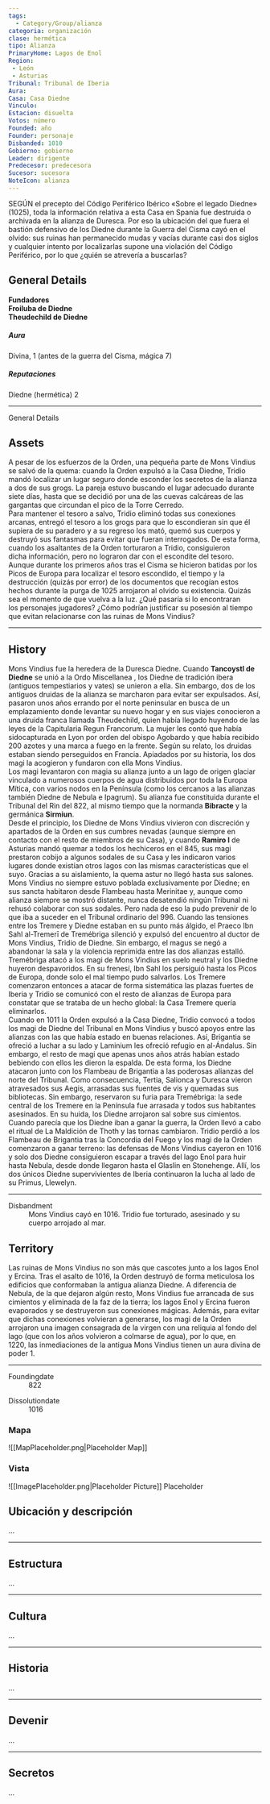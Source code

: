 ```yaml
---
tags:
  - Category/Group/alianza
categoria: organización
clase: hermética
tipo: Alianza
PrimaryHome: Lagos de Enol 
Region:
 - León 
 - Asturias 
Tribunal: Tribunal de Iberia 
Aura: 
Casa: Casa Diedne 
Vinculo: 
Estacion: disuelta 
Votos: número
Founded: año
Founder: personaje
Disbanded: 1010
Gobierno: gobierno
Leader: dirigente
Predecesor: predecesora
Sucesor: sucesora
NoteIcon: alianza
---
```


 <section class="wa-section main-content"><p><span class="dropcap">S</span>EGÚN el precepto del <span class="article-link article-explorer-link entity-link wa-link" data-article-privacy="public" data-article-id="6df04657-4d77-45fd-876f-ae715e96ba45" data-template-type="document" data-article="6df04657-4d77-45fd-876f-ae715e96ba45">Código Periférico Ibérico</span> «Sobre el legado Diedne» (1025), toda la información relativa a esta Casa en Spania fue destruida o archivada en la alianza de <span class="article-link article-explorer-link entity-link wa-link" data-article-privacy="public" data-article-id="2b14a551-6dff-4527-ae35-f30de1f502b2" data-template-type="organization" data-article="2b14a551-6dff-4527-ae35-f30de1f502b2">Duresca</span>. Por eso la ubicación del que fuera el bastión defensivo de los Diedne durante la Guerra del Cisma cayó en el olvido: sus ruinas han permanecido mudas y vacías durante casi dos siglos y cualquier intento por localizarlas supone una violación del Código Periférico, por lo que ¿quién se atrevería a buscarlas?</p></section>  <section data-section-id="sidepanelcontent" class="wa-section public"><h2>General Details</h2>
<p><b>Fundadores</b>
<br />
<strong class="article-unlinked">Froiluba de Diedne</strong>
<br /><strong class="article-unlinked">Theudechild de Diedne</strong>
<br />
</p><h5>Aura</h5>
Divina, 1 (antes de la guerra del Cisma, mágica 7)
<h5>Reputaciones</h5>
Diedne (hermética) 2<p></p><hr /></section><section data-section-id="sidebarcontentbottom" class="wa-section public"><dl><dt>General Details</dt><dd>	

</dd></dl></section><section data-section-id="assets" class="wa-section public"><h2>Assets</h2>
<p>A pesar de los esfuerzos de la Orden, una pequeña parte de Mons Vindius se salvó de la quema: cuando la Orden expulsó a la Casa Diedne, Tridio mandó localizar un lugar seguro donde esconder los secretos de la alianza a dos de sus grogs. La pareja estuvo buscando el lugar adecuado durante siete días, hasta que se decidió por una de las cuevas calcáreas de las gargantas que circundan el pico de la Torre Cerredo.
<br />
Para mantener el tesoro a salvo, Tridio eliminó todas sus conexiones arcanas, entregó el tesoro a los grogs para que lo escondieran sin que él supiera de su paradero y a su regreso los mató, quemó sus cuerpos y destruyó sus fantasmas para evitar que fueran interrogados. De esta forma, cuando los asaltantes de la Orden torturaron a Tridio, consiguieron dicha información, pero no lograron dar con el escondite del tesoro.
<br />
Aunque durante los primeros años tras el Cisma se hicieron batidas por los Picos de Europa para localizar el tesoro escondido, el tiempo y la destrucción (quizás por error) de los documentos que recogían estos hechos durante la purga de 1025 arrojaron al olvido su existencia. Quizás sea el momento de que vuelva a la luz. ¿Qué pasaría si lo encontraran los personajes jugadores? ¿Cómo podrían justificar su posesión al tiempo que evitan relacionarse con las ruinas de Mons Vindius?</p><hr /></section><section data-section-id="history" class="wa-section public"><h2>History</h2>
<p>Mons Vindius fue la heredera de la <span class="article-link article-explorer-link entity-link wa-link" data-article-privacy="public" data-article-id="2b14a551-6dff-4527-ae35-f30de1f502b2" data-template-type="organization" data-article="2b14a551-6dff-4527-ae35-f30de1f502b2">Duresca</span> Diedne. Cuando <strong class="article-unlinked">Tancoystl de Diedne</strong> se unió a la <span data-article-privacy="private" data-article-id="737a1fed-92d0-4edd-abb3-cdbfa2b5381d" data-template-type="organization" class="private-article article-unlinked entity-link wa-link">Ordo Miscellanea</span> , los Diedne de tradición ibera (antiguos tempestiarios y vates) se unieron a ella. Sin embargo, dos de los antiguos druidas de la alianza se marcharon para evitar ser expulsados. Así, pasaron unos años errando por el norte peninsular en busca de un emplazamiento donde levantar su nuevo hogar y en sus viajes conocieron a una druida franca llamada Theudechild, quien había llegado huyendo de las leyes de la Capitularia Regun Francorum. La mujer les contó que había sidocapturada en Lyon por orden del obispo Agobardo y que había recibido 200 azotes y una marca a fuego en la frente. Según su relato, los druidas estaban siendo perseguidos en Francia. Apiadados por su historia, los dos magi la acogieron y fundaron con ella Mons Vindius.
<br />
Los magi levantaron con magia su alianza junto a un lago de origen glaciar vinculado a numerosos cuerpos de agua distribuidos por toda la Europa Mítica, con varios nodos en la Península (como los cercanos a las alianzas también Diedne de Nebula e Ipagrum). Su alianza fue constituida durante el Tribunal del Rin del 822, al mismo tiempo que la normanda <strong class="article-unlinked">Bibracte</strong> y la germánica <strong class="article-unlinked">Sirmiun</strong>.
<br />
Desde el principio, los Diedne de Mons Vindius vivieron con discreción y apartados de la Orden en sus cumbres nevadas (aunque siempre en contacto con el resto de miembros de su Casa), y cuando <strong class="article-unlinked">Ramiro I</strong> de Asturias mandó quemar a todos los hechiceros en el 845, sus magi prestaron cobijo a algunos sodales de su Casa y les indicaron varios lugares donde existían otros lagos con las mismas características que el suyo. Gracias a su aislamiento, la quema astur no llegó hasta sus salones.
<br />
Mons Vindius no siempre estuvo poblada exclusivamente por Diedne; en sus sancta habitaron desde Flambeau hasta Merinitae y, aunque como alianza siempre se mostró distante, nunca desatendió ningún Tribunal ni rehusó colaborar con sus sodales. Pero nada de eso la pudo prevenir de lo que iba a suceder en el Tribunal ordinario del 996. Cuando las tensiones entre los Tremere y Diedne estaban en su punto más álgido, el Praeco Ibn Sahl al-Tremerī de Tremébriga silenció y expulsó del encuentro al ductor de Mons Vindius, Tridio de Diedne. Sin embargo, el magus se negó a abandonar la sala y la violencia reprimida entre las dos alianzas estalló. Tremébriga atacó a los magi de Mons Vindius en suelo neutral y los Diedne huyeron despavoridos. En su frenesí, Ibn Sahl los persiguió hasta los Picos de Europa, donde solo el mal tiempo pudo salvarlos. Los Tremere comenzaron entonces a atacar de forma sistemática las plazas fuertes de Iberia y Tridio se comunicó con el resto de alianzas de Europa para constatar que se trataba de un hecho global: la Casa Tremere quería eliminarlos.
<br />
Cuando en 1011 la Orden expulsó a la Casa Diedne, Tridio convocó a todos los magi de Diedne del Tribunal en Mons Vindius y buscó apoyos entre las alianzas con las que había estado en buenas relaciones. Así, <span class="article-link article-explorer-link entity-link wa-link" data-article-privacy="public" data-article-id="76aed472-95a5-44f8-a17d-c22b7dbbf909" data-template-type="organization" data-article="76aed472-95a5-44f8-a17d-c22b7dbbf909">Brigantia</span> se ofreció a luchar a su lado y <span class="article-link article-explorer-link entity-link wa-link" data-article-privacy="public" data-article-id="565efab9-f15e-4474-8416-a964e30738ce" data-template-type="organization" data-article="565efab9-f15e-4474-8416-a964e30738ce">Laminium</span> les ofreció refugio en al-Ándalus. Sin embargo, el resto de magi que apenas unos años atrás habían estado bebiendo con ellos les dieron la espalda. De esta forma, los Diedne atacaron junto con los Flambeau de Brigantia a las poderosas alianzas del norte del Tribunal. Como consecuencia, Tertia, Salionca y Duresca vieron atravesados sus Aegis, arrasadas sus fuentes de vis y quemadas sus bibliotecas. Sin embargo, reservaron su furia para Tremébriga: la sede central de los Tremere en la Península fue arrasada y todos sus habitantes asesinados. En su huida, los Diedne arrojaron sal sobre sus cimientos.
<br />Cuando parecía que los Diedne iban a ganar la guerra, la Orden llevó a cabo el ritual de La Maldición de Thoth y las tornas cambiaron. Tridio perdió a los Flambeau de Brigantia tras la Concordia del Fuego y los magi de la Orden comenzaron a ganar terreno: las defensas de Mons Vindius cayeron en 1016 y solo dos Diedne consiguieron escapar a través del lago Enol para huir hasta <span class="article-link article-explorer-link entity-link wa-link" data-article-privacy="public" data-article-id="5ee7672c-61ee-441a-9189-01a45c3e63ab" data-template-type="organization" data-article="5ee7672c-61ee-441a-9189-01a45c3e63ab">Nebula</span>, desde donde llegaron hasta el Glaslin en Stonehenge. Allí, los dos únicos Diedne supervivientes de Iberia continuaron la lucha al lado de su Primus, Llewelyn.
<br /></p><hr /></section><section data-section-id="disbandment" class="wa-section public"><dl><dt>Disbandment</dt><dd>Mons Vindius cayó en 1016. Tridio fue torturado, asesinado y su cuerpo arrojado al mar.</dd></dl></section><section data-section-id="territory" class="wa-section public"><h2>Territory</h2>
<p>Las ruinas de Mons Vindius no son más que cascotes junto a los lagos Enol y Ercina. Tras el asalto de 1016, la Orden destruyó de forma meticulosa los edificios que conformaban la antigua alianza Diedne. A diferencia de Nebula, de la que dejaron algún resto, Mons Vindius fue arrancada de sus cimientos y eliminada de la faz de la tierra; los lagos Enol y Ercina fueron evaporados y se destruyeron sus conexiones mágicas. Además, para evitar que dichas conexiones volvieran a generarse, los magi de la Orden arrojaron una imagen consagrada de la virgen con una reliquia al fondo del lago (que con los años volvieron a colmarse de agua), por lo que, en 1220, las inmediaciones de la antigua Mons Vindius tienen un aura divina de poder 1.</p><hr /></section><section data-section-id="foundingDate" class="wa-section public"><dl><dt>Foundingdate</dt><dd>822</dd></dl></section><section data-section-id="dissolutionDate" class="wa-section public"><dl><dt>Dissolutiondate</dt><dd>1016</dd></dl></section>   

### Mapa
![[MapPlaceholder.png|Placeholder Map]]
### Vista
![[ImagePlaceholder.png|Placeholder Picture]]
Placeholder

## Ubicación y descripción
...
***
## Estructura
...
***
## Cultura
...
***
## Historia
...
***
## Devenir
...
***
## Secretos 
...
